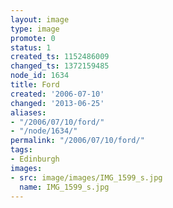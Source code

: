 ```yaml
---
layout: image
type: image
promote: 0
status: 1
created_ts: 1152486009
changed_ts: 1372159485
node_id: 1634
title: Ford
created: '2006-07-10'
changed: '2013-06-25'
aliases:
- "/2006/07/10/ford/"
- "/node/1634/"
permalink: "/2006/07/10/ford/"
tags:
- Edinburgh
images:
- src: image/images/IMG_1599_s.jpg
  name: IMG_1599_s.jpg
---
```



